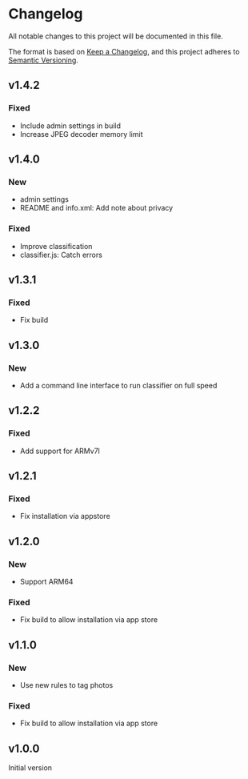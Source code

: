 # Changelog
All notable changes to this project will be documented in this file.

The format is based on [Keep a Changelog](https://keepachangelog.com/en/1.0.0/),
and this project adheres to [Semantic Versioning](https://semver.org/spec/v2.0.0.html).

## v1.4.2

### Fixed
- Include admin settings in build
- Increase JPEG decoder memory limit

## v1.4.0

### New
- admin settings
- README and info.xml: Add note about privacy

### Fixed
- Improve classification
- classifier.js: Catch errors

## v1.3.1

### Fixed

- Fix build

## v1.3.0

### New

- Add a command line interface to run classifier on full speed

## v1.2.2

### Fixed

- Add support for ARMv7l


## v1.2.1

### Fixed

- Fix installation via appstore

## v1.2.0

### New

- Support ARM64

### Fixed

- Fix build to allow installation via app store

## v1.1.0

### New

- Use new rules to tag photos

### Fixed

- Fix build to allow installation via app store

## v1.0.0
Initial version
